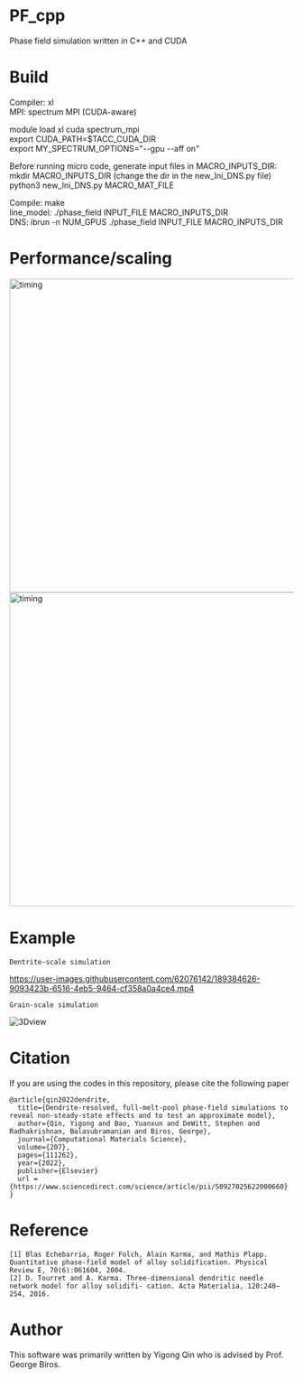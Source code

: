# PF_cpp
Phase field simulation written in C++ and CUDA 

# Build

Compiler: xl   
MPI: spectrum MPI (CUDA-aware)  

module load xl cuda spectrum_mpi  
export CUDA_PATH=$TACC_CUDA_DIR  
export MY_SPECTRUM_OPTIONS="--gpu --aff on" 

Before running micro code, generate input files in MACRO_INPUTS_DIR:  
mkdir MACRO_INPUTS_DIR            (change the dir in the new_Ini_DNS.py file)  
python3 new_Ini_DNS.py MACRO_MAT_FILE

Compile: make  
line_model: ./phase_field INPUT_FILE MACRO_INPUTS_DIR  
DNS: ibrun -n NUM_GPUS ./phase_field INPUT_FILE MACRO_INPUTS_DIR 
     
# Performance/scaling
 
<img width="556" alt="timing" src="https://user-images.githubusercontent.com/62076142/119079589-00022f00-b9be-11eb-837f-288778b5244c.png">

<img width="556" alt="timing" src="https://user-images.githubusercontent.com/62076142/119079655-23c57500-b9be-11eb-844f-21b30837c56c.png">

# Example
```
Dentrite-scale simulation
```
https://user-images.githubusercontent.com/62076142/189384626-9093423b-6516-4eb5-9464-cf358a0a4ce4.mp4
```
Grain-scale simulation
```
![3Dview](https://user-images.githubusercontent.com/62076142/189384211-b82a2127-dd0f-4581-9a7e-67f8576419e9.png)

# Citation

If you are using the codes in this repository, please cite the following paper
```
@article{qin2022dendrite,
  title={Dendrite-resolved, full-melt-pool phase-field simulations to reveal non-steady-state effects and to test an approximate model},
  author={Qin, Yigong and Bao, Yuanxun and DeWitt, Stephen and Radhakrishnan, Balasubramanian and Biros, George},
  journal={Computational Materials Science},
  volume={207},
  pages={111262},
  year={2022},
  publisher={Elsevier}
  url = {https://www.sciencedirect.com/science/article/pii/S0927025622000660}
}
```

# Reference
```
[1] Blas Echebarria, Roger Folch, Alain Karma, and Mathis Plapp. Quantitative phase-field model of alloy solidification. Physical Review E, 70(6):061604, 2004.
[2] D. Tourret and A. Karma. Three-dimensional dendritic needle network model for alloy solidifi- cation. Acta Materialia, 120:240–254, 2016.
```
# Author
This software was primarily written by Yigong Qin who is advised by Prof. George Biros.
